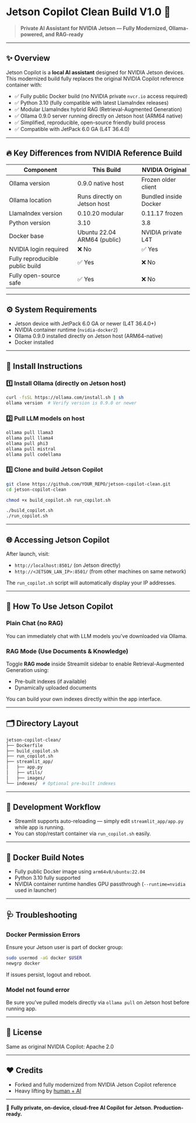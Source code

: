 
# Jetson Copilot Clean Build V1.0 🚀

> **Private AI Assistant for NVIDIA Jetson — Fully Modernized, Ollama-powered, and RAG-ready**

---

## ✨ Overview

Jetson Copilot is a **local AI assistant** designed for NVIDIA Jetson devices. This modernized build fully replaces the original NVIDIA Copilot reference container with:

- ✅ Fully public Docker build (no NVIDIA private `nvcr.io` access required)
- ✅ Python 3.10 (fully compatible with latest LlamaIndex releases)
- ✅ Modular LlamaIndex hybrid RAG (Retrieval-Augmented Generation)
- ✅ Ollama 0.9.0 server running directly on Jetson host (ARM64 native)
- ✅ Simplified, reproducible, open-source friendly build process
- ✅ Compatible with JetPack 6.0 GA (L4T 36.4.0)

---

## 🔥 Key Differences from NVIDIA Reference Build

| Component | This Build | NVIDIA Original |
|------------|-------------|-------------------|
| Ollama version | 0.9.0 native host | Frozen older client |
| Ollama location | Runs directly on Jetson host | Bundled inside Docker |
| LlamaIndex version | 0.10.20 modular | 0.11.17 frozen |
| Python version | 3.10 | 3.8 |
| Docker base | Ubuntu 22.04 ARM64 (public) | NVIDIA private L4T |
| NVIDIA login required | ❌ No | ✅ Yes |
| Fully reproducible public build | ✅ Yes | ❌ No |
| Fully open-source safe | ✅ Yes | ❌ No |

---

## ⚙️ System Requirements

- Jetson device with JetPack 6.0 GA or newer (L4T 36.4.0+)
- NVIDIA container runtime (`nvidia-docker2`)
- Ollama 0.9.0 installed directly on Jetson host (ARM64-native)
- Docker installed

---

## 🚀 Install Instructions

### 1️⃣ Install Ollama (directly on Jetson host)

```bash
curl -fsSL https://ollama.com/install.sh | sh
ollama version  # Verify version is 0.9.0 or newer
```

### 2️⃣ Pull LLM models on host

```bash
ollama pull llama3
ollama pull llama4
ollama pull phi3
ollama pull mistral
ollama pull codellama
```

### 3️⃣ Clone and build Jetson Copilot

```bash
git clone https://github.com/YOUR_REPO/jetson-copilot-clean.git
cd jetson-copilot-clean

chmod +x build_copilot.sh run_copilot.sh

./build_copilot.sh
./run_copilot.sh
```

---

## 🌐 Accessing Jetson Copilot

After launch, visit:

- `http://localhost:8501/` (on Jetson directly)
- `http://<JETSON_LAN_IP>:8501/` (from other machines on same network)

The `run_copilot.sh` script will automatically display your IP addresses.

---

## 🧠 How To Use Jetson Copilot

### Plain Chat (no RAG)

You can immediately chat with LLM models you’ve downloaded via Ollama.

### RAG Mode (Use Documents & Knowledge)

Toggle **RAG mode** inside Streamlit sidebar to enable Retrieval-Augmented Generation using:

- Pre-built indexes (if available)
- Dynamically uploaded documents

You can build your own indexes directly within the app interface.

---

## 🗂 Directory Layout

```bash
jetson-copilot-clean/
├── Dockerfile
├── build_copilot.sh
├── run_copilot.sh
├── streamlit_app/
│   ├── app.py
│   ├── utils/
│   ├── images/
└── indexes/  # Optional pre-built indexes
```

---

## 🧪 Development Workflow

- Streamlit supports auto-reloading — simply edit `streamlit_app/app.py` while app is running.
- You can stop/restart container via `run_copilot.sh` easily.

---

## 🐳 Docker Build Notes

- Fully public Docker image using `arm64v8/ubuntu:22.04`
- Python 3.10 fully supported
- NVIDIA container runtime handles GPU passthrough (`--runtime=nvidia` used in launcher)

---

## 🩺 Troubleshooting

### Docker Permission Errors

Ensure your Jetson user is part of docker group:

```bash
sudo usermod -aG docker $USER
newgrp docker
```

If issues persist, logout and reboot.

### Model not found error

Be sure you’ve pulled models directly via `ollama pull` on Jetson host before running app.

---

## 📜 License

Same as original NVIDIA Copilot: Apache 2.0

---

## ❤️ Credits

- Forked and fully modernized from NVIDIA Jetson Copilot reference
- Heavy lifting by [human + AI](https://chat.openai.com)

---

🚀 **Fully private, on-device, cloud-free AI Copilot for Jetson. Production-ready.**
